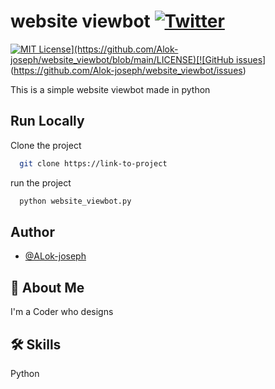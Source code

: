 # website viewbot [![Twitter](https://img.shields.io/twitter/url?style=social&url=https%3A%2F%2Fgithub.com%2FAlok-joseph%2Fwebsite_viewbot%2F)](https://twitter.com/intent/tweet?text=Wow:&url=https%3A%2F%2Fgithub.com%2FAlok-joseph%2Fwebsite_viewbot%2F)
[![MIT License](https://img.shields.io/apm/l/atomic-design-ui.svg?)](https://github.com/Alok-joseph/website_viewbot/blob/main/LICENSE)[![GitHub issues](https://img.shields.io/github/issues/Alok-joseph/website_viewbot)](https://github.com/Alok-joseph/website_viewbot/issues)

This is a simple website viewbot made in python

## Run Locally

Clone the project

```bash
  git clone https://link-to-project
```

run the project

```bash
  python website_viewbot.py
```

## Author

- [@ALok-joseph](https://www.github.com/Alok-joseph)


## 🚀 About Me
I'm a Coder who designs

## 🛠 Skills
Python

